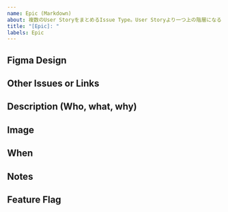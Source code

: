 ```yaml
---
name: Epic (Markdown)
about: 複数のUser StoryをまとめるIssue Type。User Storyより一つ上の階層になる
title: "[Epic]: "
labels: Epic
---
```


## Figma Design
<!-- FigmaのDesignリンクを記載する。 --> 

## Other Issues or Links
<!-- 関連するその他のIssueや、 リンクを記載する -->

## Description (Who, what, why)
<!-- Epicの概要をWho, what, whyのFormatで記載する -->

## Image
<!-- DesignやCaptureを張る場合、こちらに記載する。 -->

## When
<!-- いつまでにReleaseされるべきか、また、どの環境にDeployされるべきかを記載する。 -->

## Notes
<!-- 補足事項を記載する -->

## Feature Flag
<!-- Feature Flagの名称を記載する -->
